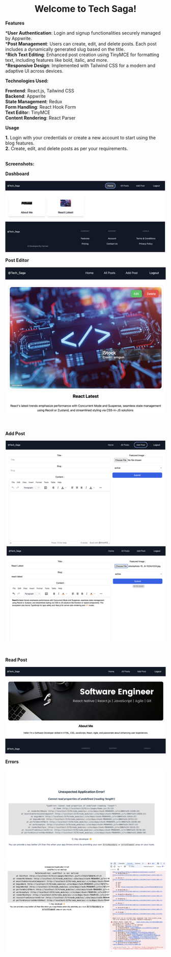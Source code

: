 <div align="center">
  <h1>
     Welcome to Tech Saga! 
  </h1>
</div>


**Features**

***User Authentication**: Login and signup functionalities securely managed by Appwrite.<br>
***Post Management**: Users can create, edit, and delete posts. Each post includes a dynamically generated slug based on the title.<br>
***Rich Text Editing**: Enhanced post creation using TinyMCE for formatting text, including features like bold, italic, and more.<br>
***Responsive Design**: Implemented with Tailwind CSS for a modern and adaptive UI across devices.<br>


**Technologies Used:** <br>

**Frontend**: React.js, Tailwind CSS<br>
**Backend**: Appwrite<br>
**State Management**: Redux<br>
**Form Handling**: React Hook Form<br>
**Text Edito**r: TinyMCE<br>
**Content Rendering**: React Parser<br>



**Usage**

**1.** Login with your credentials or create a new account to start using the blog features.<br>
**2.** Create, edit, and delete posts as per your requirements.<br>
 <br>

**Screenshots:**
<br>

**Dashboard**

![Dashboard](./screenshots/Home.png)
<br>



**Post Editor**

![Post Editor](./screenshots/Editpost.png)

<br>



**Add Post**

![Add Post](./screenshots/AddPost.png)
<br>
![Add Post](./screenshots/addpost2.png)
<br>


<br>

**Read Post**

![Read Post](./screenshots/readpost.png)
<br>



**Errors**

![Errors](./screenshots/error1.png)
<br>
![Errors](./screenshots/error4.png)










